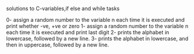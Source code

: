 solutions to C-variables,if else and while tasks

0-  assign a random number to the variable n each time it is executed and print whether -ve, +ve or zero
1- assign a random number to the variable n each time it is executed and print last digit
2- prints the alphabet in lowercase, followed by a new line.
3- prints the alphabet in lowercase, and then in uppercase, followed by a new line.
